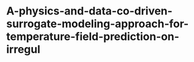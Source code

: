 # A-physics-and-data-co-driven-surrogate-modeling-approach-for-temperature-field-prediction-on-irregul